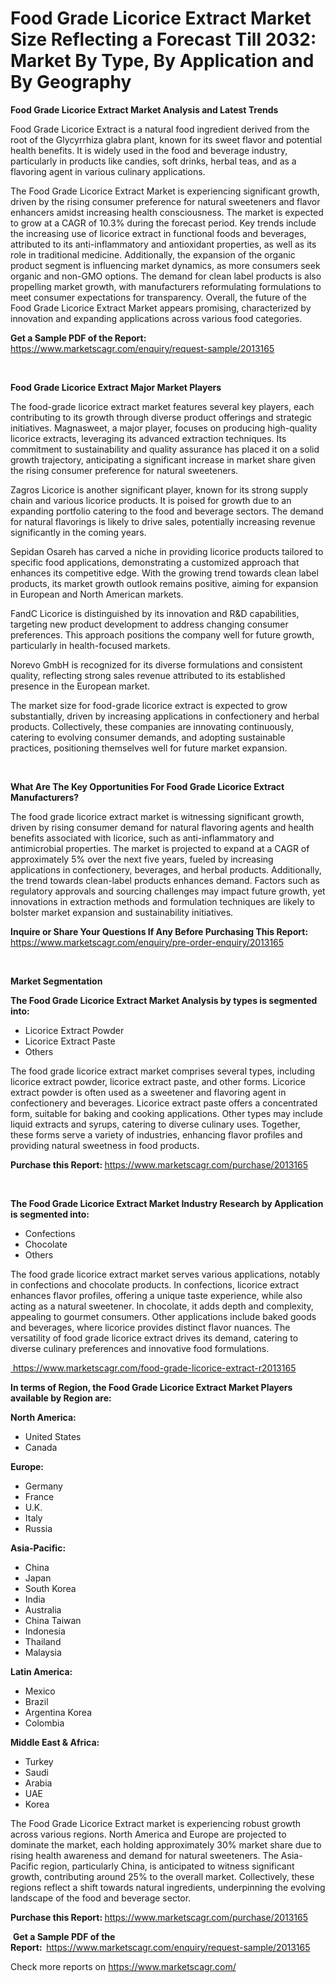 <p><h1>Food Grade Licorice Extract Market Size Reflecting a Forecast Till 2032: Market By Type, By Application and By Geography</h1></p><p><strong>Food Grade Licorice Extract Market Analysis and Latest Trends</strong></p>
<p><p>Food Grade Licorice Extract is a natural food ingredient derived from the root of the Glycyrrhiza glabra plant, known for its sweet flavor and potential health benefits. It is widely used in the food and beverage industry, particularly in products like candies, soft drinks, herbal teas, and as a flavoring agent in various culinary applications. </p><p>The Food Grade Licorice Extract Market is experiencing significant growth, driven by the rising consumer preference for natural sweeteners and flavor enhancers amidst increasing health consciousness. The market is expected to grow at a CAGR of 10.3% during the forecast period. Key trends include the increasing use of licorice extract in functional foods and beverages, attributed to its anti-inflammatory and antioxidant properties, as well as its role in traditional medicine. Additionally, the expansion of the organic product segment is influencing market dynamics, as more consumers seek organic and non-GMO options. The demand for clean label products is also propelling market growth, with manufacturers reformulating formulations to meet consumer expectations for transparency. Overall, the future of the Food Grade Licorice Extract Market appears promising, characterized by innovation and expanding applications across various food categories.</p></p>
<p><strong>Get a Sample PDF of the Report:&nbsp;</strong> <a href="https://www.marketscagr.com/enquiry/request-sample/2013165?utm_campaign=2097&utm_medium=2&utm_source=Github&utm_content=ia&utm_term=05022025&utm_id=food-grade-licorice-extract">https://www.marketscagr.com/enquiry/request-sample/2013165</a></p>
<p>&nbsp;</p>
<p><strong>Food Grade Licorice Extract Major Market Players</strong></p>
<p><p>The food-grade licorice extract market features several key players, each contributing to its growth through diverse product offerings and strategic initiatives. Magnasweet, a major player, focuses on producing high-quality licorice extracts, leveraging its advanced extraction techniques. Its commitment to sustainability and quality assurance has placed it on a solid growth trajectory, anticipating a significant increase in market share given the rising consumer preference for natural sweeteners.</p><p>Zagros Licorice is another significant player, known for its strong supply chain and various licorice products. It is poised for growth due to an expanding portfolio catering to the food and beverage sectors. The demand for natural flavorings is likely to drive sales, potentially increasing revenue significantly in the coming years.</p><p>Sepidan Osareh has carved a niche in providing licorice products tailored to specific food applications, demonstrating a customized approach that enhances its competitive edge. With the growing trend towards clean label products, its market growth outlook remains positive, aiming for expansion in European and North American markets.</p><p>FandC Licorice is distinguished by its innovation and R&D capabilities, targeting new product development to address changing consumer preferences. This approach positions the company well for future growth, particularly in health-focused markets.</p><p>Norevo GmbH is recognized for its diverse formulations and consistent quality, reflecting strong sales revenue attributed to its established presence in the European market.</p><p>The market size for food-grade licorice extract is expected to grow substantially, driven by increasing applications in confectionery and herbal products. Collectively, these companies are innovating continuously, catering to evolving consumer demands, and adopting sustainable practices, positioning themselves well for future market expansion.</p></p>
<p>&nbsp;</p>
<p><strong>What Are The Key Opportunities For Food Grade Licorice Extract Manufacturers?</strong></p>
<p><p>The food grade licorice extract market is witnessing significant growth, driven by rising consumer demand for natural flavoring agents and health benefits associated with licorice, such as anti-inflammatory and antimicrobial properties. The market is projected to expand at a CAGR of approximately 5% over the next five years, fueled by increasing applications in confectionery, beverages, and herbal products. Additionally, the trend towards clean-label products enhances demand. Factors such as regulatory approvals and sourcing challenges may impact future growth, yet innovations in extraction methods and formulation techniques are likely to bolster market expansion and sustainability initiatives.</p></p>
<p><strong>Inquire or Share Your Questions If Any Before Purchasing This Report:</strong> <a href="https://www.marketscagr.com/enquiry/pre-order-enquiry/2013165?utm_campaign=2097&utm_medium=2&utm_source=Github&utm_content=ia&utm_term=05022025&utm_id=food-grade-licorice-extract">https://www.marketscagr.com/enquiry/pre-order-enquiry/2013165</a></p>
<p>&nbsp;</p>
<p><strong>Market Segmentation</strong></p>
<p><strong>The Food Grade Licorice Extract Market Analysis by types is segmented into:</strong></p>
<p><ul><li>Licorice Extract Powder</li><li>Licorice Extract Paste</li><li>Others</li></ul></p>
<p><p>The food grade licorice extract market comprises several types, including licorice extract powder, licorice extract paste, and other forms. Licorice extract powder is often used as a sweetener and flavoring agent in confectionery and beverages. Licorice extract paste offers a concentrated form, suitable for baking and cooking applications. Other types may include liquid extracts and syrups, catering to diverse culinary uses. Together, these forms serve a variety of industries, enhancing flavor profiles and providing natural sweetness in food products.</p></p>
<p><strong>Purchase this Report:&nbsp;</strong><a href="https://www.marketscagr.com/purchase/2013165?utm_campaign=2097&utm_medium=2&utm_source=Github&utm_content=ia&utm_term=05022025&utm_id=food-grade-licorice-extract">https://www.marketscagr.com/purchase/2013165</a></p>
<p>&nbsp;</p>
<p><strong>The Food Grade Licorice Extract Market Industry Research by Application is segmented into:</strong></p>
<p><ul><li>Confections</li><li>Chocolate</li><li>Others</li></ul></p>
<p><p>The food grade licorice extract market serves various applications, notably in confections and chocolate products. In confections, licorice extract enhances flavor profiles, offering a unique taste experience, while also acting as a natural sweetener. In chocolate, it adds depth and complexity, appealing to gourmet consumers. Other applications include baked goods and beverages, where licorice provides distinct flavor nuances. The versatility of food grade licorice extract drives its demand, catering to diverse culinary preferences and innovative food formulations.</p></p>
<p><a href="https://www.marketscagr.com/food-grade-licorice-extract-r2013165?utm_campaign=2097&utm_medium=2&utm_source=Github&utm_content=ia&utm_term=05022025&utm_id=food-grade-licorice-extract">&nbsp;https://www.marketscagr.com/food-grade-licorice-extract-r2013165</a></p>
<p><strong>In terms of Region, the Food Grade Licorice Extract Market Players available by Region are:</strong></p>
<p>
    <p> <strong> North America: </strong>
        <ul>
            <li>United States</li>
            <li>Canada</li>
        </ul>
        </p> 
    <p> <strong> Europe: </strong>
        <ul>
            <li>Germany</li>
            <li>France</li>
            <li>U.K.</li>
            <li>Italy</li>
            <li>Russia</li>
        </ul>
        </p> 
    <p> <strong> Asia-Pacific: </strong>
        <ul>
            <li>China</li>
            <li>Japan</li>
            <li>South Korea</li>
            <li>India</li>
            <li>Australia</li>
            <li>China Taiwan</li>
            <li>Indonesia</li>
            <li>Thailand</li>
            <li>Malaysia</li>
        </ul>
        </p> 
    <p> <strong> Latin America: </strong>
        <ul>
            <li>Mexico</li>
            <li>Brazil</li>
            <li>Argentina Korea</li>
            <li>Colombia</li>
        </ul>
        </p> 
    <p> <strong> Middle East & Africa: </strong>
        <ul>
            <li>Turkey</li>
            <li>Saudi</li>
            <li>Arabia</li>
            <li>UAE</li>
            <li>Korea</li>
        </ul>
    </p>
    </p>
<p><p>The Food Grade Licorice Extract market is experiencing robust growth across various regions. North America and Europe are projected to dominate the market, each holding approximately 30% market share due to rising health awareness and demand for natural sweeteners. The Asia-Pacific region, particularly China, is anticipated to witness significant growth, contributing around 25% to the overall market. Collectively, these regions reflect a shift towards natural ingredients, underpinning the evolving landscape of the food and beverage sector.</p></p>
<p><strong>Purchase this Report: </strong><a href="https://www.marketscagr.com/purchase/2013165?utm_campaign=2097&utm_medium=2&utm_source=Github&utm_content=ia&utm_term=05022025&utm_id=food-grade-licorice-extract">https://www.marketscagr.com/purchase/2013165</a></p>
<p>&nbsp;<strong>Get a Sample PDF of the Report:&nbsp;&nbsp;</strong><a href="https://www.marketscagr.com/enquiry/request-sample/2013165?utm_campaign=2097&utm_medium=2&utm_source=Github&utm_content=ia&utm_term=05022025&utm_id=food-grade-licorice-extract">https://www.marketscagr.com/enquiry/request-sample/2013165</a></p>
<p><strong></strong></p>
<p>Check more reports on <a href="https://www.marketscagr.com/?utm_campaign=2097&utm_medium=2&utm_source=Github&utm_content=ia&utm_term=05022025&utm_id=food-grade-licorice-extract">https://www.marketscagr.com/</a></p>